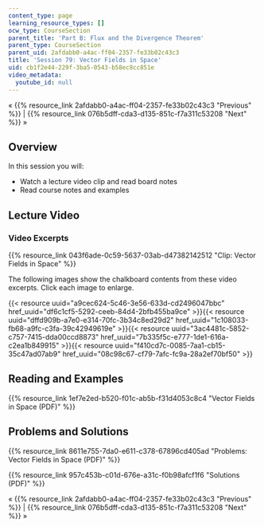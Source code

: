 ```yaml
---
content_type: page
learning_resource_types: []
ocw_type: CourseSection
parent_title: 'Part B: Flux and the Divergence Theorem'
parent_type: CourseSection
parent_uid: 2afdabb0-a4ac-ff04-2357-fe33b02c43c3
title: 'Session 79: Vector Fields in Space'
uid: cb1f2e44-229f-3ba5-0543-b58ec8cc851e
video_metadata:
  youtube_id: null
---
```


« {{% resource_link 2afdabb0-a4ac-ff04-2357-fe33b02c43c3 "Previous" %}} | {{% resource_link 076b5dff-cda3-d135-851c-f7a311c53208 "Next" %}} »

Overview
--------

In this session you will:

*   Watch a lecture video clip and read board notes
*   Read course notes and examples

Lecture Video
-------------

### Video Excerpts

{{% resource_link 043f6ade-0c59-5637-03ab-d47382142512 "Clip: Vector Fields in Space" %}}

The following images show the chalkboard contents from these video excerpts. Click each image to enlarge.

{{< resource uuid="a9cec624-5c46-3e56-633d-cd2496047bbc" href_uuid="df6c1cf5-5292-ceeb-84d4-2bfb455ba9ce" >}}{{< resource uuid="dffd909b-a7e0-e314-70fc-3b34c8ed29d2" href_uuid="1c108033-fb68-a9fc-c3fa-39c42949619e" >}}{{< resource uuid="3ac4481c-5852-c757-7415-dda00ccd8873" href_uuid="7b335f5c-e777-1de1-616a-c2ea1b849915" >}}{{< resource uuid="f410cd7c-0085-7aa1-cb15-35c47ad07ab9" href_uuid="08c98c67-cf79-7afc-fc9a-28a2ef70bf50" >}}

Reading and Examples
--------------------

{{% resource_link 1ef7e2ed-b520-f01c-ab5b-f31d4053c8c4 "Vector Fields in Space (PDF)" %}}

Problems and Solutions
----------------------

{{% resource_link 8611e755-7da0-e611-c378-67896cd405ad "Problems: Vector Fields in Space (PDF)" %}}

{{% resource_link 957c453b-c01d-676e-a31c-f0b98afcf1f6 "Solutions (PDF)" %}}

« {{% resource_link 2afdabb0-a4ac-ff04-2357-fe33b02c43c3 "Previous" %}} | {{% resource_link 076b5dff-cda3-d135-851c-f7a311c53208 "Next" %}} »